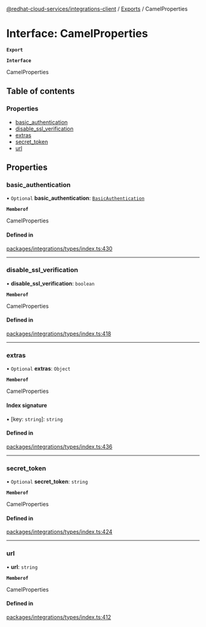 [@redhat-cloud-services/integrations-client](../README.md) / [Exports](../modules.md) / CamelProperties

# Interface: CamelProperties

**`Export`**

**`Interface`**

CamelProperties

## Table of contents

### Properties

- [basic\_authentication](CamelProperties.md#basic_authentication)
- [disable\_ssl\_verification](CamelProperties.md#disable_ssl_verification)
- [extras](CamelProperties.md#extras)
- [secret\_token](CamelProperties.md#secret_token)
- [url](CamelProperties.md#url)

## Properties

### basic\_authentication

• `Optional` **basic\_authentication**: [`BasicAuthentication`](BasicAuthentication.md)

**`Memberof`**

CamelProperties

#### Defined in

[packages/integrations/types/index.ts:430](https://github.com/RedHatInsights/javascript-clients/blob/master/packages/integrations/types/index.ts#L430)

___

### disable\_ssl\_verification

• **disable\_ssl\_verification**: `boolean`

**`Memberof`**

CamelProperties

#### Defined in

[packages/integrations/types/index.ts:418](https://github.com/RedHatInsights/javascript-clients/blob/master/packages/integrations/types/index.ts#L418)

___

### extras

• `Optional` **extras**: `Object`

**`Memberof`**

CamelProperties

#### Index signature

▪ [key: `string`]: `string`

#### Defined in

[packages/integrations/types/index.ts:436](https://github.com/RedHatInsights/javascript-clients/blob/master/packages/integrations/types/index.ts#L436)

___

### secret\_token

• `Optional` **secret\_token**: `string`

**`Memberof`**

CamelProperties

#### Defined in

[packages/integrations/types/index.ts:424](https://github.com/RedHatInsights/javascript-clients/blob/master/packages/integrations/types/index.ts#L424)

___

### url

• **url**: `string`

**`Memberof`**

CamelProperties

#### Defined in

[packages/integrations/types/index.ts:412](https://github.com/RedHatInsights/javascript-clients/blob/master/packages/integrations/types/index.ts#L412)
